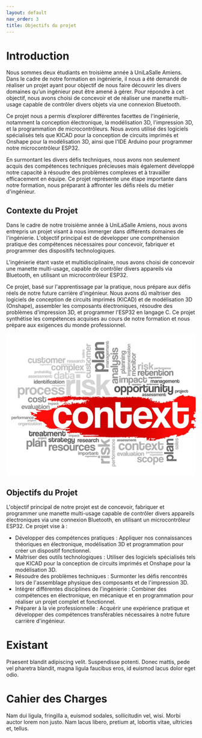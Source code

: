 ```yaml
---
layout: default
nav_order: 3
title: Objectifs du projet
---
```


# Introduction

Nous sommes deux étudiants en troisième année à UniLaSalle Amiens. Dans le cadre de notre formation en ingénierie, il nous a été demandé de réaliser un projet ayant pour objectif de nous faire découvrir les divers domaines qu’un ingénieur peut être amené à gérer. Pour répondre à cet objectif, nous avons choisi de concevoir et de réaliser une manette multi-usage capable de contrôler divers objets via une connexion Bluetooth.

Ce projet nous a permis d’explorer différentes facettes de l'ingénierie, notamment la conception électronique, la modélisation 3D, l'impression 3D, et la programmation de microcontrôleurs. Nous avons utilisé des logiciels spécialisés tels que KICAD pour la conception de circuits imprimés et Onshape pour la modélisation 3D, ainsi que l'IDE Arduino pour programmer notre microcontrôleur ESP32. 

En surmontant les divers défis techniques, nous avons non seulement acquis des compétences techniques précieuses mais également développé notre capacité à résoudre des problèmes complexes et à travailler efficacement en équipe. Ce projet représente une étape importante dans notre formation, nous préparant à affronter les défis réels du métier d'ingénieur.

## Contexte du Projet

Dans le cadre de notre troisième année à UniLaSalle Amiens, nous avons entrepris un projet visant à nous immerger dans différents domaines de l'ingénierie. L'objectif principal est de développer une compréhension pratique des compétences nécessaires pour concevoir, fabriquer et programmer des dispositifs technologiques.

L'ingénierie étant vaste et multidisciplinaire, nous avons choisi de concevoir une manette multi-usage, capable de contrôler divers appareils via Bluetooth, en utilisant un microcontrôleur ESP32.

Ce projet, basé sur l'apprentissage par la pratique, nous prépare aux défis réels de notre future carrière d'ingénieur. Nous avons dû maîtriser des logiciels de conception de circuits imprimés (KICAD) et de modélisation 3D (Onshape), assembler les composants électroniques, résoudre des problèmes d'impression 3D, et programmer l'ESP32 en langage C. Ce projet synthétise les compétences acquises au cours de notre formation et nous prépare aux exigences du monde professionnel.

![Illustration contexte](images/image1.jpg)


## Objectifs du Projet

L'objectif principal de notre projet est de concevoir, fabriquer et programmer une manette multi-usage capable de contrôler divers appareils électroniques via une connexion Bluetooth, en utilisant un microcontrôleur ESP32. Ce projet vise à :

- Développer des compétences pratiques : Appliquer nos connaissances théoriques en électronique, modélisation 3D et programmation pour créer un dispositif fonctionnel.
- Maîtriser des outils technologiques : Utiliser des logiciels spécialisés tels que KICAD pour la conception de circuits imprimés et Onshape pour la modélisation 3D.
- Résoudre des problèmes techniques : Surmonter les défis rencontrés lors de l'assemblage physique des composants et de l'impression 3D.
- Intégrer différentes disciplines de l'ingénierie : Combiner des compétences en électronique, en mécanique et en programmation pour réaliser un projet complet et fonctionnel.
- Préparer à la vie professionnelle : Acquérir une expérience pratique et développer des compétences transférables nécessaires à notre future carrière d'ingénieur.
  
# Existant

Praesent blandit adipiscing velit. Suspendisse potenti. Donec mattis, pede vel pharetra blandit, magna ligula faucibus eros, id euismod lacus dolor eget odio.

# Cahier des Charges

Nam dui ligula, fringilla a, euismod sodales, sollicitudin vel, wisi. Morbi auctor lorem non justo. Nam lacus libero, pretium at, lobortis vitae, ultricies et, tellus.
